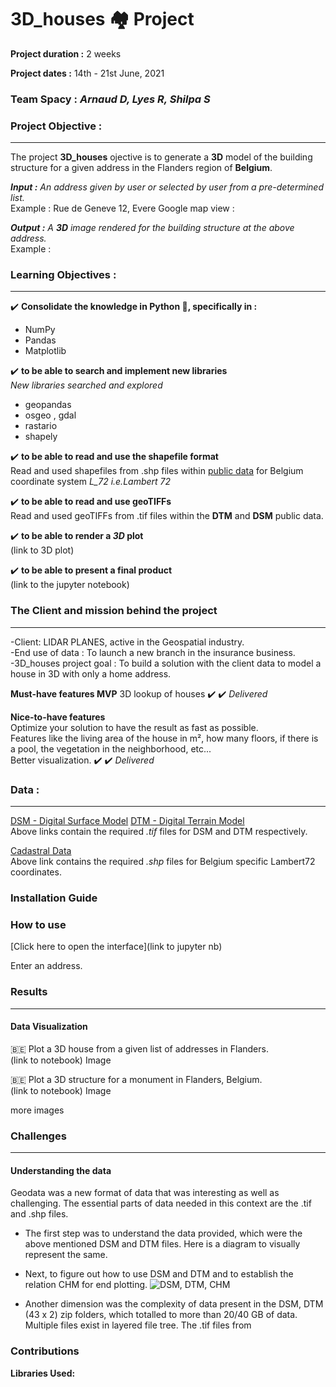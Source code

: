 # 3D_houses :houses: Project

**Project duration :** 2 weeks

**Project dates :** 14th - 21st June, 2021

### Team Spacy : _Arnaud D, Lyes R, Shilpa S_

### Project Objective :
---
The project **3D_houses** ojective is to generate a **3D** model of the building structure for a given address in the Flanders region of **Belgium**.  

***Input :*** _An address given by user or selected by user from a pre-determined list._  
Example : Rue de Geneve 12, Evere
Google map view :

***Output :*** _A **3D** image rendered for the building structure at the above address._  
Example :

### Learning Objectives :
***
:heavy_check_mark: **Consolidate the knowledge in Python :snake:, specifically in :**   
- NumPy    
- Pandas  
- Matplotlib 

:heavy_check_mark: **to be able to search and implement new libraries**  
_New libraries searched and explored_  
* geopandas
* osgeo , gdal
* rastario
* shapely

:heavy_check_mark: **to be able to read and use the shapefile format**  
Read and used shapefiles from .shp files within [public data](https://eservices.minfin.fgov.be/myminfin-web/pages/cadastral-plans) for Belgium coordinate system _L_72 i.e.Lambert 72_  

:heavy_check_mark: **to be able to read and use geoTIFFs**  
Read and used geoTIFFs from .tif files within the **DTM** and **DSM** public data.  

:heavy_check_mark: **to be able to render a _3D_ plot**  
(link to 3D plot)

:heavy_check_mark: **to be able to present a final product**     
(link to the jupyter notebook)

### The Client and mission behind the project
***
-Client: LIDAR PLANES, active in the Geospatial industry.  
-End use of data : To launch a new branch in the insurance business.  
-3D_houses project goal : To build a solution with the client data to model a house in 3D with only a home address.  

**Must-have features MVP** 
3D lookup of houses :heavy_check_mark: :heavy_check_mark: _Delivered_  

**Nice-to-have features**  
Optimize your solution to have the result as fast as possible.  
Features like the living area of the house in m², how many floors, if there is a pool, the vegetation in the neighborhood, etc...  
Better visualization.  :heavy_check_mark: :heavy_check_mark: _Delivered_  

### Data :
***
[DSM - Digital Surface Model](http://www.geopunt.be/download?container=dhm-vlaanderen-ii-dsm-raster-1m&title=Digitaal%20Hoogtemodel%20Vlaanderen%20II,%20DSM,%20raster,%201m) 
[DTM - Digital Terrain Model](http://www.geopunt.be/download?container=dhm-vlaanderen-ii-dtm-raster-1m&title=Digitaal%20Hoogtemodel%20Vlaanderen%20II,%20DTM,%20raster,%201m)  
Above links contain the required _.tif_ files for DSM and DTM respectively.

[Cadastral Data](https://eservices.minfin.fgov.be/myminfin-rest/cadastral-plan/cadastralPlan/2020/Belgium/72)  
Above link contains the required _.shp_ files for Belgium specific Lambert72 coordinates.

### Installation Guide


### How to use
[Click here to open the interface](link to jupyter nb)  

Enter an address.  

### Results  
***  
#### Data Visualization  
:belgium: Plot a 3D house from a given list of addresses in Flanders.    
(link to notebook)
Image


:belgium: Plot a 3D structure for a monument in Flanders, Belgium.  
(link to notebook)
Image

more images  

### Challenges  
***  
#### Understanding the data
Geodata was a new format of data that was interesting as well as challenging. The  essential parts of data needed in this context are the .tif and .shp files.

* The first step was to understand the data provided, which were the above mentioned DSM and DTM files. Here is a diagram to visually represent the same.  


* Next, to figure out how to use DSM and DTM and to establish the relation CHM for end plotting.
![DSM, DTM, CHM](https://user-images.githubusercontent.com/80852343/123079978-ba9dab00-d41c-11eb-9fcc-11c92c1bb7bf.png)


* Another dimension was the complexity of data present in the DSM, DTM (43 x 2) zip folders, which totalled to more than 20/40 GB of data. Multiple files exist in layered file tree. The .tif files from 




### **Contributions**







**Libraries Used:**



